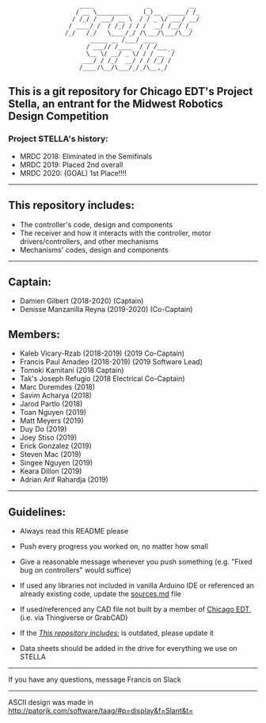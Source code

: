 	 				    ____               _           __ 
	 				   / __ \_________    (_)__  _____/ /_
	 				  / /_/ / ___/ __ \  / / _ \/ ___/ __/      
					 / ____/ /  / /_/ / / /  __/ /__/ /_      
					/_/   /_/   \____/_/ /\___/\___/\__/  
					       _____ __ /___/ ____            
					      / ___// /____  / / /___ _       
					      \__ \/ __/ _ \/ / / __ `/       
					     ___/ / /_/  __/ / / /_/ /        
					    /____/\__/\___/_/_/\__,_/         


## This is a git repository for Chicago EDT's Project Stella, an entrant for the Midwest Robotics Design Competition
### Project STELLA's history:
* MRDC 2018: Eliminated in the Semifinals
* MRDC 2019: Placed 2nd overall
* MRDC 2020: (GOAL) 1st Place!!!!
_______________________________________________________________________________________________________________________________
## This repository includes:
* The controller's code, design and components
* The receiver and how it interacts with the controller, motor drivers/controllers, and other mechanisms
* Mechanisms' codes, design and components
_______________________________________________________________________________________________________________________________
## Captain:
* Damien Gilbert (2018-2020) (Captain)
* Denisse Manzanilla Reyna (2019-2020) (Co-Captain)

## Members:
* Kaleb Vicary-Rzab (2018-2019) (2019 Co-Captain)
* Francis Paul Amadeo (2018-2019) (2019 Software Lead)
* Tomoki Kamitani (2018 Captain)
* Tak's Joseph Refugio (2018 Electrical Co-Captain)
* Marc Duremdes (2018)
* Savim Acharya (2018)
* Jarod Partlo (2018) 
* Toan Nguyen (2019)
* Matt Meyers (2019)
* Duy Do (2019)
* Joey Stiso (2019)
* Erick Gonzalez (2019)
* Steven Mac (2019)
* Singee Nguyen (2019)
* Keara Dillon (2019)
* Adrian Arif Rahardja (2019)
 
_______________________________________________________________________________________________________________________________
## Guidelines:

* Always read this README please

* Push every progress you worked on, no matter how small

* Give a reasonable message whenever you push something (e.g. "Fixed bug on controllers" would suffice)

* If used any libraries not included in vanilla Arduino IDE or referenced an already existing code, update the [sources.md](sources.md) file

* If used/referenced any CAD file not built by a member of [Chicago EDT](https://chicagoedt.org), (i.e. via Thingiverse or GrabCAD) 
 
* If the [*This repository includes:*](README.md#this-repository-includes) is outdated, please update it

* Data sheets should be added in the drive for everything we use on STELLA
_______________________________________________________________________________________________________________________________
If you have any questions, message Francis on Slack
_______________________________________________________________________________________________________________________________
ASCII design was made in http://patorjk.com/software/taag/#p=display&f=Slant&t=

